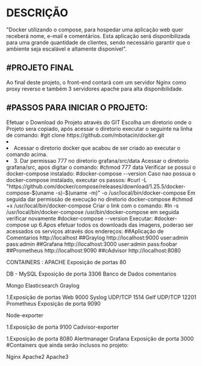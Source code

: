 <h1>DESCRIÇÃO</h1>

"Docker utilizando o compose, para hospedar uma aplicação web quer receberá nome, e-mail e comentários. Esta aplicação será disponibilizada para uma grande quantidade de clientes, sendo necessário garantir que o ambiente seja escalável e altamente disponível".

<h2>#PROJETO FINAL</h2>
Ao final deste projeto, o front-end contará com um servidor Nginx como proxy reverso e também 3 servidores apache para alta disponibilidade.

<h2>#PASSOS PARA INICIAR O PROJETO:</h2
	<li>Efetuar o Download do Projeto através do GIT
    Escolha um diretorio onde o Projeto sera copiado, após acessar o diretorio executar o seguinte na linha de comando:
    #git clone https://github.com/mbotacin/docker.git<li>
    <li>Acessar o diretorio docker que acabou de ser criado ao executar o comando acima.<li>
    3. Dar permissao 777 no diretorio grafana/src/data
    Acessar o diretorio grafana/src, apos digitar o comando:
    #chmod 777 data
    Verificar se possui o docker-compose instalado:
    #docker-compose --version
    Caso nao possua o docker-compose instalado, executar os passos:
    #curl -L "https://github.com/docker/compose/releases/download/1.25.5/docker-compose-$(uname -s)-$(uname -m)" -o /usr/local/bin/docker-compose
    Em seguida dar permissão de execução no diretorio docker-compose
    #chmod +x /usr/local/bin/docker-compose
    Criar o link com o comando:
    #ln -s /usr/local/bin/docker-compose /usr/bin/docker-compose
    em seguida verificar novamente
    #docker-compose --version
    Executar:
    #docker-compose up
    6.Apos efetuar todos os downloads das imagens, poderao ser acessados os serviços através dos endereços:
    ##Aplicação de Comentarios
    http://localhost
    ##Graylog
    http://localhost:9000
    user:admin
    pass:admin
    ##Grafana
    http://localhost:3000
    user:admin
    pass:foobar
    ##Prometheus
    http://localhost:9090
    ##cAdvisor
    http://localhost:8080

CONTAINERS :
APACHE
    Exposição de portas
    80

DB - MySQL
    Exposição de porta
    3306
    Banco de Dados
    comentarios

Mongo
Elasticsearch
Graylog

1.Exposição de portas
	Web 9000
	Syslog UDP/TCP 1514
	Gelf UDP/TCP 12201
	Prometheus
Exposição de porta
    9090

Node-exporter

1.Exposição de porta
	9100
Cadvisor-exporter

1.Exposição de porta
	8080
Alertmanager
Grafana
Exposição de porta
    3000
    #Containers que ainda serão inclusos no projeto:

Nginx
Apache2
Apache3
